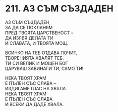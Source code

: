 # 211. АЗ СЪМ СЪЗДАДЕН  
  
АЗ СЪМ СЪЗДАДЕН,  
ЗА ДА СЕ ПОКЛАНЯМ  
ПРЕД ТВОЯТА ЦАРСТВЕНОСТ –  
ДА ИЗЯВЯ ДЕЛАТА ТИ  
И СЛАВАТА, И ТВОЯТА МОЩ.  
  
ВСИЧКО НА ТЕБ ОТДАВА ПОЧИТ,  
ТВОРЕНИЯТА ХВАЛЯТ ТЕБ.  
ТИ СИ ВЕЛИК И МОЩЕН БОГ  
ЦАРУВАШ ЗАВИНАГИ ТИ, САМО ТИ!  
  
НЕКА ТВОЯТ ХРАМ  
Е ПЪЛЕН СЪС СЛАВА –  
ИЗДИГАМЕ ГЛАС НА ХВАЛА.  
НЕКА ТВОЯТ ХРАМ  
Е ПЪЛЕН СЪС СЛАВА  
И ВСЕКИ ДА ДАДЕ ХВАЛА.  


<DownloadsButton pdf="/pdf/211-az-sam-sazdaden.pdf" />

<DownloadChordsButton pdf="/chords/211-az-sam-sazdaden_akord.pdf"/>
